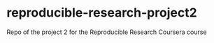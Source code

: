# reproducible-research-project2
 Repo of the project 2 for the Reproducible Research Coursera course
